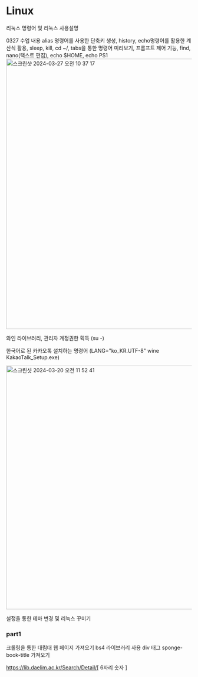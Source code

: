# Linux
리눅스 명령어 및 리눅스 사용설명

0327 수업 내용
alias 명령어를 사용한 단축키 생성, history, echo명령어를 활용한 계산식 활용, sleep, kill, cd ~/, tabs을 통한 명령어 미리보기, 프롬프트 제어 기능, find, nano(택스트 편집), echo $HOME, echo PS1
<img width="732" alt="스크린샷 2024-03-27 오전 10 37 17" src="https://github.com/mimgggg4444/Linux/assets/66135779/9ee00097-c295-4f54-9f45-f44c17589ddb">

와인 라이브러리, 관리자 계정권한 획득 (su -)



한국어로 된 카카오톡 설치하는 명령어
(LANG="ko_KR.UTF-8" wine KakaoTalk_Setup.exe)

<img width="660" alt="스크린샷 2024-03-20 오전 11 52 41" src="https://github.com/mimgggg4444/Linux/assets/66135779/33c830af-7a11-4111-983f-991c8d0fe666">


설정을 통한 테마 변경 및 리눅스 꾸미기


### part1
크롤링을 통한 대림대 웹 페이지 가져오기
bs4 라이브러리 사용
div 태그 sponge-book-title 가져오기

https://lib.daelim.ac.kr/Search/Detail/[ 6자리 숫자 ] 

